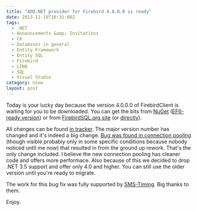 ```yaml
---
title: "ADO.NET provider for Firebird 4.0.0.0 is ready"
date: 2013-11-18T10:31:00Z
tags:
  - .NET
  - Announcements &amp; Invitations
  - C#
  - Databases in general
  - Entity Framework
  - Entity SQL
  - Firebird
  - LINQ
  - SQL
  - Visual Studio
category: none
layout: post
---
```

Today is your lucky day because the version 4.0.0.0 of FirebirdClient is waiting for you to be downloaded. You can get the bits from <a href="http://www.nuget.org/packages/FirebirdSql.Data.FirebirdClient/">NuGet</a> (<a href="http://www.nuget.org/packages/FirebirdSql.Data.FirebirdClient-EF6/">EF6-ready version</a>) or from <a href="http://www.firebirdsql.org/en/net-provider/">FirebirdSQL.org site</a> (or <a href="http://sourceforge.net/projects/firebird/files/firebird-net-provider/4.0.0/">directly</a>).

<!-- excerpt -->

All changes can be found <a href="http://tracker.firebirdsql.org/secure/ReleaseNote.jspa?projectId=10003&styleName=Text&version=10580">in tracker</a>. The major version number has changed and it's indeed a big change. <a href="http://firebird.1100200.n4.nabble.com/Connection-pool-bug-td4634435.html">Bug was found in connection pooling</a> (though visible probably only in some specific conditions because nobody noticed until me now) that resulted in from the ground up rework. That's the only change included. I believe the new connection pooling has cleaner code and offers more performace. Also because of this we decided to drop .NET 3.5 support and offer only 4.0 and higher. You can still use the older version until you're ready to migrate. 

The work for this bug fix was fully supported by <a href="http://www.sms-timing.com/">SMS-Timing</a>. Big thanks to them.

Enjoy.
